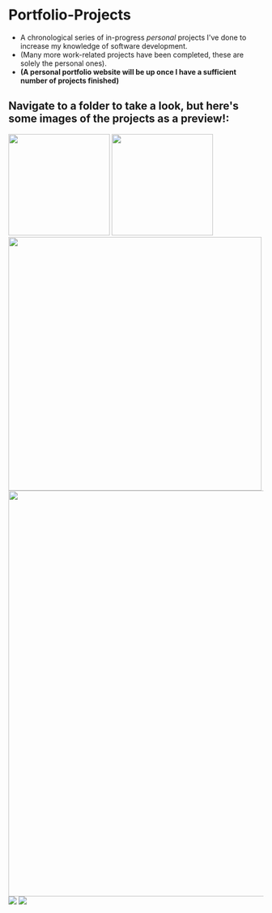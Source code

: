 # Portfolio-Projects   
* A chronological series of in-progress _personal_ projects I've done to increase my knowledge of software development.  
* (Many more work-related projects have been completed, these are solely the personal ones).  
* **(A personal portfolio website will be up once I have a sufficient number of projects finished)**


## **Navigate to a folder to take a look, but here's some images of the projects as a preview!**: 

<!DOCTYPE html>
<html lang="en">
  <body>
    <div class="row">
<img src="https://user-images.githubusercontent.com/101738608/197716595-29a3c9fe-ef55-44b0-b27d-e248e2e3325e.png" width="200">
<img src="https://user-images.githubusercontent.com/101738608/197716633-2f36c5f1-4e3f-4595-8715-f136086fa306.png" width="200">
  </div>
  </body>
</html>

<img src="https://user-images.githubusercontent.com/101738608/197719421-a2647341-fe8b-4753-b377-5989eec35c6c.png" width="500">

<img src="https://user-images.githubusercontent.com/101738608/200132021-1fd026ec-58e9-4883-9014-1e2c5e48c04a.png" width="800">

<img src="https://user-images.githubusercontent.com/101738608/211128167-4807830d-8285-4c0d-9d3c-bca8ef4ca33e.png">
<img src="https://user-images.githubusercontent.com/101738608/211128218-c78f62f9-02bd-496b-8773-62d5722a17d9.png">

